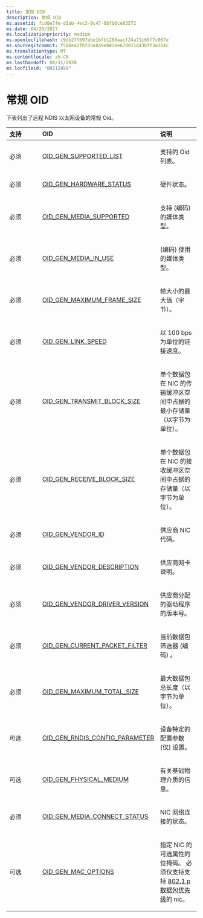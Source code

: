 ```yaml
---
title: 常规 OID
description: 常规 OID
ms.assetid: fcd0e7fe-d1ab-4ec3-9c47-0bfb0ce63572
ms.date: 04/20/2017
ms.localizationpriority: medium
ms.openlocfilehash: c9db27f697ebe1bfb1269aacf24a71c66f7c067e
ms.sourcegitcommit: f500ea2fbfd3e849eb82ee67d011443bff3e2b4c
ms.translationtype: MT
ms.contentlocale: zh-CN
ms.lasthandoff: 08/31/2020
ms.locfileid: "89212459"
---
```

# <a name="general-oids"></a>常规 OID





下表列出了远程 NDIS 以太网设备的常规 Oid。

<table>
<colgroup>
<col width="33%" />
<col width="33%" />
<col width="33%" />
</colgroup>
<thead>
<tr class="header">
<th align="left">支持</th>
<th align="left">OID</th>
<th align="left">说明</th>
</tr>
</thead>
<tbody>
<tr class="odd">
<td align="left"><p>必须</p></td>
<td align="left"><p><a href="https://docs.microsoft.com/windows-hardware/drivers/network/oid-gen-supported-list" data-raw-source="[OID_GEN_SUPPORTED_LIST](./oid-gen-supported-list.md)">OID_GEN_SUPPORTED_LIST</a></p></td>
<td align="left"><p>支持的 Oid 列表。</p></td>
</tr>
<tr class="even">
<td align="left"><p>必须</p></td>
<td align="left"><p><a href="https://docs.microsoft.com/windows-hardware/drivers/network/oid-gen-hardware-status" data-raw-source="[OID_GEN_HARDWARE_STATUS](./oid-gen-hardware-status.md)">OID_GEN_HARDWARE_STATUS</a></p></td>
<td align="left"><p>硬件状态。</p></td>
</tr>
<tr class="odd">
<td align="left"><p>必须</p></td>
<td align="left"><p><a href="https://docs.microsoft.com/windows-hardware/drivers/network/oid-gen-media-supported" data-raw-source="[OID_GEN_MEDIA_SUPPORTED](./oid-gen-media-supported.md)">OID_GEN_MEDIA_SUPPORTED</a></p></td>
<td align="left"><p>支持 (编码) 的媒体类型。</p></td>
</tr>
<tr class="even">
<td align="left"><p>必须</p></td>
<td align="left"><p><a href="https://docs.microsoft.com/windows-hardware/drivers/network/oid-gen-media-in-use" data-raw-source="[OID_GEN_MEDIA_IN_USE](./oid-gen-media-in-use.md)">OID_GEN_MEDIA_IN_USE</a></p></td>
<td align="left"><p> (编码) 使用的媒体类型。</p></td>
</tr>
<tr class="odd">
<td align="left"><p>必须</p></td>
<td align="left"><p><a href="https://docs.microsoft.com/windows-hardware/drivers/network/oid-gen-maximum-frame-size" data-raw-source="[OID_GEN_MAXIMUM_FRAME_SIZE](./oid-gen-maximum-frame-size.md)">OID_GEN_MAXIMUM_FRAME_SIZE</a></p></td>
<td align="left"><p>帧大小的最大值（字节）。</p></td>
</tr>
<tr class="even">
<td align="left"><p>必须</p></td>
<td align="left"><p><a href="https://docs.microsoft.com/windows-hardware/drivers/network/oid-gen-link-speed" data-raw-source="[OID_GEN_LINK_SPEED](./oid-gen-link-speed.md)">OID_GEN_LINK_SPEED</a></p></td>
<td align="left"><p>以 100 bps 为单位的链接速度。</p></td>
</tr>
<tr class="odd">
<td align="left"><p>必须</p></td>
<td align="left"><p><a href="https://docs.microsoft.com/windows-hardware/drivers/network/oid-gen-transmit-block-size" data-raw-source="[OID_GEN_TRANSMIT_BLOCK_SIZE](./oid-gen-transmit-block-size.md)">OID_GEN_TRANSMIT_BLOCK_SIZE</a></p></td>
<td align="left"><p>单个数据包在 NIC 的传输缓冲区空间中占据的最小存储量（以字节为单位）。</p></td>
</tr>
<tr class="even">
<td align="left"><p>必须</p></td>
<td align="left"><p><a href="https://docs.microsoft.com/windows-hardware/drivers/network/oid-gen-receive-block-size" data-raw-source="[OID_GEN_RECEIVE_BLOCK_SIZE](./oid-gen-receive-block-size.md)">OID_GEN_RECEIVE_BLOCK_SIZE</a></p></td>
<td align="left"><p>单个数据包在 NIC 的接收缓冲区空间中占据的存储量（以字节为单位）。</p></td>
</tr>
<tr class="odd">
<td align="left"><p>必须</p></td>
<td align="left"><p><a href="https://docs.microsoft.com/windows-hardware/drivers/network/oid-gen-vendor-id" data-raw-source="[OID_GEN_VENDOR_ID](./oid-gen-vendor-id.md)">OID_GEN_VENDOR_ID</a></p></td>
<td align="left"><p>供应商 NIC 代码。</p></td>
</tr>
<tr class="even">
<td align="left"><p>必须</p></td>
<td align="left"><p><a href="https://docs.microsoft.com/windows-hardware/drivers/network/oid-gen-vendor-description" data-raw-source="[OID_GEN_VENDOR_DESCRIPTION](./oid-gen-vendor-description.md)">OID_GEN_VENDOR_DESCRIPTION</a></p></td>
<td align="left"><p>供应商网卡说明。</p></td>
</tr>
<tr class="odd">
<td align="left"><p>必须</p></td>
<td align="left"><p><a href="https://docs.microsoft.com/windows-hardware/drivers/network/oid-gen-vendor-driver-version" data-raw-source="[OID_GEN_VENDOR_DRIVER_VERSION](./oid-gen-vendor-driver-version.md)">OID_GEN_VENDOR_DRIVER_VERSION</a></p></td>
<td align="left"><p>供应商分配的驱动程序的版本号。</p></td>
</tr>
<tr class="even">
<td align="left"><p>必须</p></td>
<td align="left"><p><a href="https://docs.microsoft.com/windows-hardware/drivers/network/oid-gen-current-packet-filter" data-raw-source="[OID_GEN_CURRENT_PACKET_FILTER](./oid-gen-current-packet-filter.md)">OID_GEN_CURRENT_PACKET_FILTER</a></p></td>
<td align="left"><p>当前数据包筛选器 (编码) 。</p></td>
</tr>
<tr class="odd">
<td align="left"><p>必须</p></td>
<td align="left"><p><a href="https://docs.microsoft.com/windows-hardware/drivers/network/oid-gen-maximum-total-size" data-raw-source="[OID_GEN_MAXIMUM_TOTAL_SIZE](./oid-gen-maximum-total-size.md)">OID_GEN_MAXIMUM_TOTAL_SIZE</a></p></td>
<td align="left"><p>最大数据包总长度（以字节为单位）。</p></td>
</tr>
<tr class="even">
<td align="left"><p>可选</p></td>
<td align="left"><p><a href="https://docs.microsoft.com/windows-hardware/drivers/network/oid-gen-rndis-config-parameter" data-raw-source="[OID_GEN_RNDIS_CONFIG_PARAMETER](./oid-gen-rndis-config-parameter.md)">OID_GEN_RNDIS_CONFIG_PARAMETER</a></p></td>
<td align="left"><p>设备特定的配置参数 (仅) 设置。</p></td>
</tr>
<tr class="odd">
<td align="left"><p>可选</p></td>
<td align="left"><p><a href="https://docs.microsoft.com/windows-hardware/drivers/network/oid-gen-physical-medium" data-raw-source="[OID_GEN_PHYSICAL_MEDIUM](./oid-gen-physical-medium.md)">OID_GEN_PHYSICAL_MEDIUM</a></p></td>
<td align="left"><p>有关基础物理介质的信息。</p></td>
</tr>
<tr class="even">
<td align="left"><p>必须</p></td>
<td align="left"><p><a href="https://docs.microsoft.com/windows-hardware/drivers/network/oid-gen-media-connect-status" data-raw-source="[OID_GEN_MEDIA_CONNECT_STATUS](./oid-gen-media-connect-status.md)">OID_GEN_MEDIA_CONNECT_STATUS</a></p></td>
<td align="left"><p>NIC 网络连接的状态。</p></td>
</tr>
<tr class="odd">
<td align="left"><p>可选</p></td>
<td align="left"><p><a href="https://docs.microsoft.com/windows-hardware/drivers/network/oid-gen-mac-options" data-raw-source="[OID_GEN_MAC_OPTIONS](./oid-gen-mac-options.md)">OID_GEN_MAC_OPTIONS</a></p></td>
<td align="left"><p>指定 NIC 的可选属性的位掩码。 必须仅支持支持 <a href="https://docs.microsoft.com/previous-versions/windows/hardware/network/ff562331(v=vs.85)" data-raw-source="[802.1p packet priority](/previous-versions/windows/hardware/network/ff562331(v=vs.85))">802.1 p 数据包优先级</a>的 nic。</p></td>
</tr>
</tbody>
</table>

 

 

